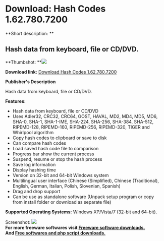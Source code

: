# Download: Hash Codes 1.62.780.7200

**Short description: **

## Hash data from keyboard, file or CD/DVD.

  
**Thumbshot: **![](http://www.freewarefiles.com/screenshot/ms_hashcodes1_md.jpg)   
  
**Download link:** [Download Hash Codes 1.62.780.7200](http://freesoftwares.boysofts.com/Hash-Codes_program_54628.html)  
  

**Publisher's Description**  
  

Hash data from keyboard, file or CD/DVD.

**Features:**

  * Hash data from keyboard, file or CD/DVD
  * Uses Adler32, CRC32, CRC64, GOST, HAVAL, MD2, MD4, MD5, MD6, SHA-0, SHA-1, SHA-1-IME, SHA-224, SHA-256, SHA-384, SHA-512, RIPEMD-128, RIPEMD-160, RIPEMD-256, RIPEMD-320, TIGER and Whirlpool algorithm
  * Copy hash codes to clipboard or save to disk
  * Can compare hash codes
  * Load saved hash code file to comparison
  * Progress bar show the current process
  * Suspend, resume or stop the hash process
  * Save log information
  * Display hashing time
  * Version on 32-bit and 64-bit Windows system
  * Multilingual user interface (Chinese (Simplified), Chinese (Traditional), English, German, Italian, Polish, Slovenian, Spanish)
  * Drag and drop support
  * Can be use as standalone software (Unpack setup program or copy from install folder or download as separate file)

**Supported Operating Systems:** Windows XP/Vista/7 (32-bit and 64-bit).

  
  
Screenshot: ![](http://www.freewarefiles.com/screenshot/ms_hashcodes1.jpg)  
**For more freeware softwares visit [Freeware software downloads.](http://freesoftwares.boysofts.com/)**   
**And [Free softwares and php script downloads.](http://www.boysofts.com/)**

